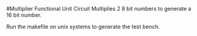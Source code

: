 #Multiplier Functional Unit Circuit
Multiplies 2 8 bit numbers to generate a 16 bit number.

Run the makefile on unix systems to generate the test bench.

